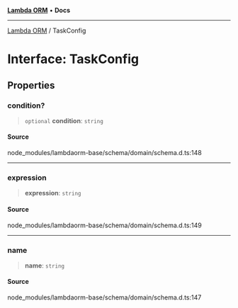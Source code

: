 [**Lambda ORM**](../README.md) • **Docs**

***

[Lambda ORM](../README.md) / TaskConfig

# Interface: TaskConfig

## Properties

### condition?

> `optional` **condition**: `string`

#### Source

node\_modules/lambdaorm-base/schema/domain/schema.d.ts:148

***

### expression

> **expression**: `string`

#### Source

node\_modules/lambdaorm-base/schema/domain/schema.d.ts:149

***

### name

> **name**: `string`

#### Source

node\_modules/lambdaorm-base/schema/domain/schema.d.ts:147

